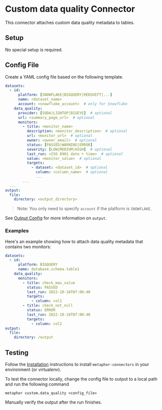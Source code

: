 # Custom data quality Connector

This connector attaches custom data quality metadata to tables.

## Setup

No special setup is required.

## Config File

Create a YAML config file based on the following template.

```yaml
datasets:
  - id:
      platform: [SNOWFLAKE|BIGQUERY|REDSHIFT|...]
      name: <dataset_name>
      account: <snowflake_account>  # only for Snowflake
    data_quality:
      provider: [SODA|LIGHTUP|BIGEYE]  # optional
      url: <summary_page_url>  # optional
      monitors:
        - title: <monitor_name>
          description: <monitor_description>  # optional
          url: <monitor_url>  # optional
          owner: <owner_email>  # optional
          status: [PASSED|WARNING|ERROR]
          severity: [LOW|MEDIUM|HIGH]  # optional
          last_run: <ISO 8901 date + time>  # optional
          value: <monitor_value>  # optional
          targets:
            - dataset: <dataset_id>  # optional
              column: <column_name>  # optional
              ...
        ...
  ...
output:
  file:
    directory: <output_directory>
```

> Note: You only need to specify `account` if the platform is `SNOWFLAKE`.

See [Output Config](../../common/docs/output.md) for more information on `output`.

### Examples

Here's an example showing how to attach data quality metadata that contains two monitors:

```yaml
datasets:
  - id:
      platform: BIGQUERY
      name: database.schema.table1
    data_quality:
      monitors:
        - title: check_max_value
          status: PASSED
          last_run: 2022-10-16T07:00:40
          targets:
            - column: col1 
        - title: check_not_null
          status: ERROR
          last_run: 2022-10-16T07:00:40
          targets:
            - column: col2
output:
  file:
    directory: /output
```

## Testing

Follow the [Installation](../../README.md) instructions to install `metaphor-connectors` in your environment (or virtualenv).

To test the connector locally, change the config file to output to a local path and run the following command

```shell
metaphor custom.data_quality <config_file>
```

Manually verify the output after the run finishes.
